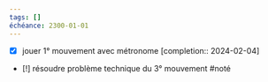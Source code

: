 ```yaml
---
tags: []
échéance: 2300-01-01
---
```

- [x] jouer 1° mouvement avec métronome  [completion:: 2024-02-04]
- [!] résoudre problème technique du 3° mouvement #noté 